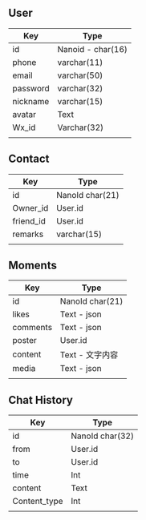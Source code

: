 ## User

| Key      | Type              |
| -------- | ----------------- |
| id       | Nanoid - char(16) |
| phone    | varchar(11)       |
| email    | varchar(50)       |
| password | varchar(32)       |
| nickname | varchar(15)       |
| avatar   | Text              |
| Wx_id    | Varchar(32)       |
|          |                   |

## Contact

| Key       | Type            |
| --------- | --------------- |
| id        | NanoId char(21) |
| Owner_id  | User.id         |
| friend_id | User.id         |
| remarks   | varchar(15)     |
|           |                 |

## Moments

| Key      | Type            |
| -------- | --------------- |
| id       | NanoId char(21) |
| likes    | Text - json     |
| comments | Text - json     |
| poster   | User.id         |
| content  | Text - 文字内容 |
| media    | Text - json     |
|          |                 |

## Chat History

| Key          | Type            |
| ------------ | --------------- |
| id           | NanoId char(32) |
| from         | User.id         |
| to           | User.id         |
| time         | Int             |
| content      | Text            |
| Content_type | Int             |
|              |                 |

